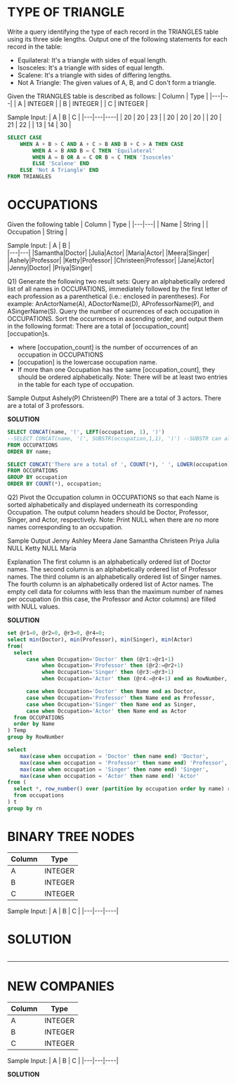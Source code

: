 # TYPE OF TRIANGLE
Write a query identifying the type of each record in the TRIANGLES table using its three side lengths. 
Output one of the following statements for each record in the table:
 - Equilateral: It's a triangle with  sides of equal length.
 - Isosceles: It's a triangle with  sides of equal length.
 - Scalene: It's a triangle with  sides of differing lengths.
 - Not A Triangle: The given values of A, B, and C don't form a triangle.

Given the TRIANGLES table is described as follows:
|  Column | Type |
|---|---|
| A | INTEGER |
| B | INTEGER |
| C | INTEGER |

Sample Input:
|  A | B | C | 
|---|---|----|
| 20 | 20 | 23 |
| 20 | 20 | 20 |
| 20 | 21 | 22 |
| 13 | 14 | 30 |

```sql
SELECT CASE
    WHEN A + B > C AND A + C > B AND B + C > A THEN CASE
        WHEN A = B AND B = C THEN 'Equilateral'
        WHEN A = B OR A = C OR B = C THEN 'Isosceles'
        ELSE 'Scalene' END
    ELSE 'Not A Triangle' END
FROM TRIANGLES
```
   
     
# OCCUPATIONS
Given the following table
|  Column | Type |
|---|---|
| Name | String |
| Occupation | String |

Sample Input:
|  A | B |  
|---|---|
|Samantha|Doctor|
|Julia|Actor|
|Maria|Actor|
|Meera|Singer|
|Ashely|Professor|
|Ketty|Professor|
|Christeen|Professor|
|Jane|Actor|
|Jenny|Doctor|
|Priya|Singer|

Q1) Generate the following two result sets:
Query an alphabetically ordered list of all names in OCCUPATIONS, immediately followed by the first letter of each profession as a parenthetical (i.e.: enclosed in parentheses). For example: AnActorName(A), ADoctorName(D), AProfessorName(P), and ASingerName(S).
Query the number of ocurrences of each occupation in OCCUPATIONS. Sort the occurrences in ascending order, and output them in the following format:
There are a total of [occupation_count] [occupation]s.
 - where [occupation_count] is the number of occurrences of an occupation in OCCUPATIONS 
 - [occupation] is the lowercase occupation name. 
 - If more than one Occupation has the same [occupation_count], they should be ordered alphabetically.
Note: There will be at least two entries in the table for each type of occupation.

Sample Output
Ashely(P)
Christeen(P)
There are a total of 3 actors.
There are a total of 3 professors.

**SOLUTION**
```sql
SELECT CONCAT(name, '(', LEFT(occupation, 1), ')')
--SELECT CONCAT(name, '(', SUBSTR(occupation,1,1), ')') --SUBSTR can also work
FROM OCCUPATIONS
ORDER BY name;

SELECT CONCAT('There are a total of ', COUNT(*), ' ', LOWER(occupation), 's.')
FROM OCCUPATIONS
GROUP BY occupation
ORDER BY COUNT(*), occupation;
```
   
Q2) Pivot the Occupation column in OCCUPATIONS so that each Name is sorted alphabetically and displayed underneath its corresponding Occupation. 
The output column headers should be Doctor, Professor, Singer, and Actor, respectively.
Note: Print NULL when there are no more names corresponding to an occupation.

Sample Output
Jenny    Ashley     Meera  Jane
Samantha Christeen  Priya  Julia
NULL     Ketty      NULL   Maria

Explanation
The first column is an alphabetically ordered list of Doctor names.
The second column is an alphabetically ordered list of Professor names.
The third column is an alphabetically ordered list of Singer names.
The fourth column is an alphabetically ordered list of Actor names.
The empty cell data for columns with less than the maximum number of names per occupation (in this case, the Professor and Actor columns) are filled with NULL values.

**SOLUTION**
```sql
set @r1=0, @r2=0, @r3=0, @r4=0;
select min(Doctor), min(Professor), min(Singer), min(Actor)
from(
  select
      case when Occupation='Doctor' then (@r1:=@r1+1)
           when Occupation='Professor' then (@r2:=@r2+1)
           when Occupation='Singer' then (@r3:=@r3+1)
           when Occupation='Actor' then (@r4:=@r4+1) end as RowNumber,

      case when Occupation='Doctor' then Name end as Doctor,
      case when Occupation='Professor' then Name end as Professor,
      case when Occupation='Singer' then Name end as Singer,
      case when Occupation='Actor' then Name end as Actor
  from OCCUPATIONS
  order by Name
) Temp
group by RowNumber

select  
    max(case when occupation = 'Doctor' then name end) 'Doctor',
    max(case when occupation = 'Professor' then name end) 'Professor',
    max(case when occupation = 'Singer' then name end) 'Singer',
    max(case when occupation = 'Actor' then name end) 'Actor'
from (
  select *, row_number() over (partition by occupation order by name) rn
  from occupations
) t
group by rn
```

# BINARY TREE NODES
|  Column | Type |
|---|---|
| A | INTEGER |
| B | INTEGER |
| C | INTEGER |

Sample Input:
|  A | B | C | 
|---|---|----|

# SOLUTION
```sql
```
   
   ---------  
# NEW COMPANIES
|  Column | Type |
|---|---|
| A | INTEGER |
| B | INTEGER |
| C | INTEGER |

Sample Input:
|  A | B | C | 
|---|---|----|

**SOLUTION**
```sql
```

